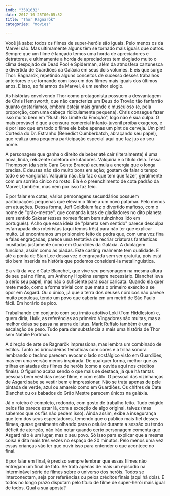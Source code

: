 ```yaml
---
imdb: "3501632"
date: 2017-10-25T00:05:52
title: "Thor Ragnarök"
categories: "movies"

---
```

Você já sabe: todos os filmes de super-heróis são iguais. Pelo menos os da Marvel são. Mas ultimamente alguns têm se tornado mais iguais que outros. Sempre que um filme é lançado temos uma horda de apreciadores e detratores, e ultimamente a horda de apreciadores tem elogiado muito o clima despojado de Dead Pool e Spiderman, além da atmosfera cartunesca e divertida de Guardiões da Galáxia em seus dois volumes. E eis que surge Thor: Ragnarök, repetindo alguns conceitos de sucesso desses trabalhos anteriores e se tornando com isso um dos filmes mais iguais dos últimos anos. E isso, ao falarmos da Marvel, é um senhor elogio.

As histórias envolvendo Thor como protagonista possuem a desvantagem de Chris Hemsworth, que não caracteriza um Deus do Trovão tão fanfarrão quanto gostaríamos, embora esteja mais grande e musculoso (e, pela proporção, com uma cabeça ridiculamente pequena). Chris consegue fazer isso muito bem em "Rush: No Limite da Emoção", logo não é sua culpa. O mais provável é que a censura comercial infanto-juvenil proíba exageros, e é por isso que em todo o filme ele bebe apenas um pint de cerveja. Um pint! Cortesia do Dr. Estranho (Benedict Cumberbatch, abraçando seu papel), que realiza uma pequena participação especial aqui que faz jus ao seu nome.

A personagem que ganha o direito de beber até cair (literalmente) é uma nova, linda, reluzente coletora de lutadores. Valquíria é o título dela. Tessa Thompson (da série Cara Gente Branca) acumula a energia que o longa precisa. E deuses não são muito bons em ação; gostam de falar o tempo todo e se vangloriar. Valquíria não. Ela faz o que tem que fazer, geralmente com um sorriso cínico no rosto. Ela é o preenchimento de cota padrão da Marvel, também, mas nem por isso faz feio.

E por falar em cotas, vários personagens secundários possuem participações pequenas que elevam o filme a um novo patamar. Pelo menos em atuações. Dessa forma, Jeff Goldblum faz o divertido mafioso, com o nome de "grão-mestre", que comanda lutas de gladiadores no dito planeta sem sentido Sakaar (esses nomes ficam bem ruinzinhos lido em português). Acho que essa ideia de "planeta sem sentido" parece desculpa esfarrapada dos roteiristas (aqui temos três) para não ter que explicar muito. Lá encontramos um prisioneiro feito de pedra que, com uma voz fina e falas engraçadas, parece uma tentativa de recriar criaturas fantásticas inusitadas justamente como em Guardiões da Galáxia. A dublagem funciona, assim como as piadas. Este casting realmente tem qualidade. E até a ponta de Stan Lee dessa vez é engraçada sem ser gratuita, pois está tão bem inserida na história que podemos considerá-la metalinguística.

E a vilã da vez é Cate Blanchet, que vive seu personagem na mesma altura de seu pai no filme, um Anthony Hopkins sempre necessário. Blanchet leva a sério seu papel, mas não o suficiente para soar caricata. Quando ela quer mete medo, como a forma trivial com que mata o primeiro exército a se opor em Asgard. Ou o único, já que a terra dos deuses nórdicos não parece muito populosa, tendo um povo que caberia em um metrô de São Paulo fácil. Em horário de pico.

Trabalhando em conjunto com seu irmão adotivo Loki (Tom Hiddleston) e, quem diria, Hulk, as referências ao primeiro Vingadores são muitas, mas a melhor delas se passa na arena de lutas. Mark Ruffalo também é uma escalação de peso. Tudo para dar substância a mais uma história de Thor sem Natalie Portman.

A direção de arte de Ragnarök impressiona, mas lembra um combinado de estilos. Tanto as brincadeiras temáticas com cores e a trilha sonora lembrando o techno parecem evocar o lado nostálgico visto em Guardiões, mas em uma versão menos inspirada. De qualquer forma, melhor que as trilhas enlatadas dos filmes de heróis (como a ouvida aqui nos créditos finais). O figurino acaba sendo o que mais se destaca, já que há tantas pessoas bem vestidas nesse filme, e com estilo. O pessoal das vizinhanças de Asgard sabe se vestir bem e impressionar. Não se trata apenas de pele pintada de verde, azul ou amarelo como em Guardiões. Os chifres de Cate Blanchet ou os babados do Grão Mestre parecem únicos na galáxia.

Já o roteiro é completo, redondo, com gosto de trabalho feito. Tudo exigido pelos fãs parece estar lá, com a exceção de algo original, talvez (mas sabemos que os fãs não pedem isso). Ainda assim, exibe a insegurança que tem dos seus espectadores, temendo que o público mais fiel desses filmes, quase geralmente olhando para o celular durante a sessão ou tendo déficit de atenção, não irão notar quando certo personagem comenta que Asgard não é um lugar, mas o seu povo. Só isso para explicar que a mesma coisa é dita mais três vezes no espaço de 20 minutos. Pelo menos uma vez essas crianças vão ter que ouvir isso para entender o que acontece no final.

E por falar em final, é preciso sempre lembrar que esses filmes não entregam um final de fato. Se trata apenas de mais um episódio na interminável série de filmes sobre o universo dos heróis. Todos se interconectam, seja por referências ou pelos créditos finais (aqui há dois). E todos no longo prazo disputam pelo título de filme de super-herói mais igual de todos. Qual a sua aposta?
